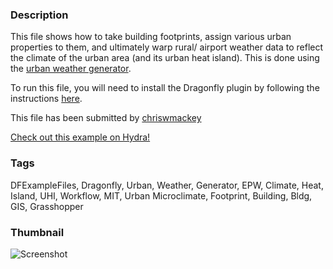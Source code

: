 ### Description 
This file shows how to take building footprints, assign various urban properties to them, and ultimately warp rural/ airport weather data to reflect the climate of the urban area (and its urban heat island). This is done using the [urban weather generator](https://github.com/ladybug-tools/urbanWeatherGen).
To run this file, you will need to install the Dragonfly plugin by following the instructions [here](https://github.com/chriswmackey/Dragonfly/wiki).

This file has been submitted by [chriswmackey](https://github.com/chriswmackey)

[Check out this example on Hydra!](http://hydrashare.github.io/hydra/viewer?owner=chriswmackey&fork=hydra_2&id=Urban_Weather_From_Buildibg_Footprints)
### Tags 
DFExampleFiles, Dragonfly, Urban, Weather, Generator, EPW, Climate, Heat, Island, UHI, Workflow, MIT, Urban Microclimate, Footprint, Building, Bldg, GIS, Grasshopper
### Thumbnail 
![Screenshot](https://raw.githubusercontent.com/chriswmackey/hydra/master/Urban_Weather_From_Buildibg_Footprints/thumbnail.png)

